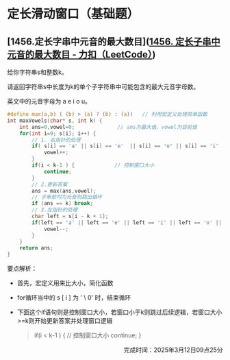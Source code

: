 # 定长滑动窗口（基础题）

## [1456.定长字串中元音的最大数目]([1456. 定长子串中元音的最大数目 - 力扣（LeetCode）](https://leetcode.cn/problems/maximum-number-of-vowels-in-a-substring-of-given-length/description/))

给你字符串s和整数k。

请返回字符串s中长度为k的单个子字符串中可能包含的最大元音字母数。

英文中的元音字母为 a e i o u。

```c
#define max(a,b) ( (b) > (a) ? (b) : (a))   // 利用宏定义处理简单函数
int maxVowels(char* s, int k) {
    int ans=0,vowel=0;              // ans为最大值，vowel为目前值
    for(int i=0; s[i]; i++) {
        // 1. 右指针的处理
        if( s[i] == 'a' || s[i] == 'e'  || s[i] == 'o' || s[i] == 'i' || s[i] == 'u') {
            vowel++;
        }
        if(i < k-1 ) {             // 控制窗口大小
            continue;
        }
        // 2.更新答案
        ans = max(ans,vowel);
        // 子串若均为元音则跳出循环
        if (ans == k) break;
        // 3.左指针的处理
        char left = s[i - k + 1];
        if(left == 'a' || left == 'e' || left == 'i' || left == 'o' || left == 'u') {
            vowel--;
        }
    }
    return ans;
}
```

要点解析：

- 首先，宏定义用来比大小，简化函数

- for循环当中的 s [ i ]  为 ' \ 0' 时，结束循环

- 下面这个if语句则是控制窗口大小，若窗口小于k则跳过后续逻辑，若窗口大小>=k则开始更新答案并处理窗口逻辑

  >if(i < k-1 ) {             // 控制窗口大小
  >            continue;
  >        }

<div style="text-align: right;"> 完成时间：2025年3月12日09点25分</div>